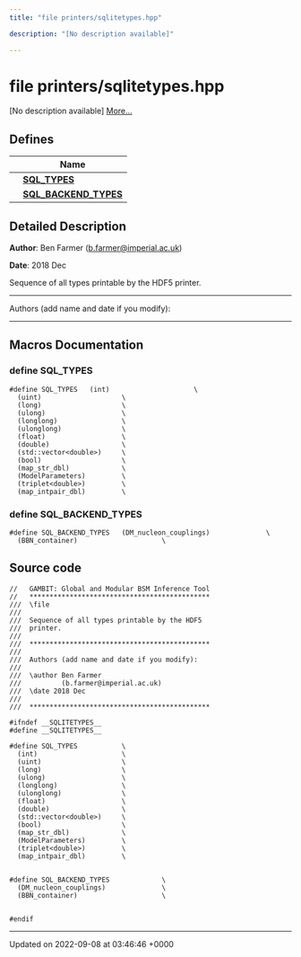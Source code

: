 ```yaml
---
title: "file printers/sqlitetypes.hpp"

description: "[No description available]"

---
```


# file printers/sqlitetypes.hpp

[No description available] [More...](#detailed-description)

## Defines

|                | Name           |
| -------------- | -------------- |
|  | **[SQL_TYPES](/documentation/code/files/sqlitetypes_8hpp/#define-sql-types)**  |
|  | **[SQL_BACKEND_TYPES](/documentation/code/files/sqlitetypes_8hpp/#define-sql-backend-types)**  |

## Detailed Description


**Author**: Ben Farmer ([b.farmer@imperial.ac.uk](mailto:b.farmer@imperial.ac.uk)) 

**Date**: 2018 Dec

Sequence of all types printable by the HDF5 printer.



------------------

Authors (add name and date if you modify):



------------------




## Macros Documentation

### define SQL_TYPES

```
#define SQL_TYPES   (int)                     \
  (uint)                    \
  (long)                    \
  (ulong)                   \
  (longlong)                \
  (ulonglong)               \
  (float)                   \
  (double)                  \
  (std::vector<double>)     \
  (bool)                    \
  (map_str_dbl)             \
  (ModelParameters)         \
  (triplet<double>)         \
  (map_intpair_dbl)         \
```


### define SQL_BACKEND_TYPES

```
#define SQL_BACKEND_TYPES   (DM_nucleon_couplings)              \
  (BBN_container)                     \
```


## Source code

```
//   GAMBIT: Global and Modular BSM Inference Tool
//   *********************************************
///  \file
///
///  Sequence of all types printable by the HDF5
///  printer.
///
///  *********************************************
///
///  Authors (add name and date if you modify):
///
///  \author Ben Farmer
///          (b.farmer@imperial.ac.uk)
///  \date 2018 Dec
///
///  *********************************************

#ifndef __SQLITETYPES__
#define __SQLITETYPES__

#define SQL_TYPES           \
  (int)                     \
  (uint)                    \
  (long)                    \
  (ulong)                   \
  (longlong)                \
  (ulonglong)               \
  (float)                   \
  (double)                  \
  (std::vector<double>)     \
  (bool)                    \
  (map_str_dbl)             \
  (ModelParameters)         \
  (triplet<double>)         \
  (map_intpair_dbl)         \


#define SQL_BACKEND_TYPES             \
  (DM_nucleon_couplings)              \
  (BBN_container)                     \


#endif
```


-------------------------------

Updated on 2022-09-08 at 03:46:46 +0000
